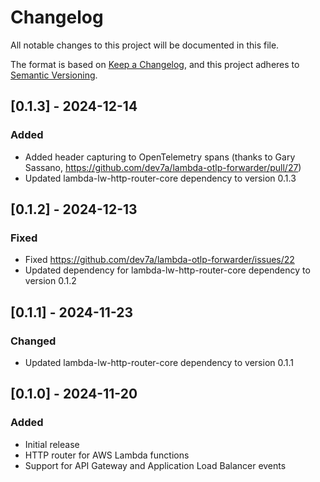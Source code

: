 # Changelog
All notable changes to this project will be documented in this file.

The format is based on [Keep a Changelog](https://keepachangelog.com/en/1.0.0/),
and this project adheres to [Semantic Versioning](https://semver.org/spec/v2.0.0.html).

## [0.1.3] - 2024-12-14
### Added
- Added header capturing to OpenTelemetry spans (thanks to Gary Sassano, https://github.com/dev7a/lambda-otlp-forwarder/pull/27)
- Updated lambda-lw-http-router-core dependency to version 0.1.3
## [0.1.2] - 2024-12-13

### Fixed
- Fixed https://github.com/dev7a/lambda-otlp-forwarder/issues/22
- Updated dependency for lambda-lw-http-router-core dependency to version 0.1.2

## [0.1.1] - 2024-11-23

### Changed
- Updated lambda-lw-http-router-core dependency to version 0.1.1

## [0.1.0] - 2024-11-20

### Added
- Initial release
- HTTP router for AWS Lambda functions
- Support for API Gateway and Application Load Balancer events

